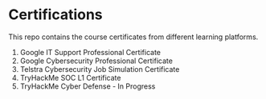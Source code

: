 # Certifications
This repo contains the course certificates from different learning platforms.

1. Google IT Support Professional Certificate
2. Google Cybersecurity Professional Certificate
3. Telstra Cybersecurity Job Simulation Certificate
4. TryHackMe SOC L1 Certificate
5. TryHackMe Cyber Defense - In Progress
 
